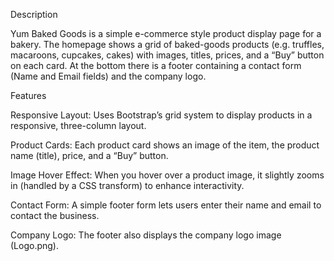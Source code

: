 Description

Yum Baked Goods is a simple e-commerce style product display page for a bakery. The homepage shows a grid of baked-goods products (e.g. truffles, macaroons, cupcakes, cakes) with images, titles, prices, and a “Buy” button on each card. At the bottom there is a footer containing a contact form (Name and Email fields) and the company logo.

Features

Responsive Layout: Uses Bootstrap’s grid system to display products in a responsive, three-column layout.

Product Cards: Each product card shows an image of the item, the product name (title), price, and a “Buy” button.

Image Hover Effect: When you hover over a product image, it slightly zooms in (handled by a CSS transform) to enhance interactivity.

Contact Form: A simple footer form lets users enter their name and email to contact the business.

Company Logo: The footer also displays the company logo image (Logo.png).
